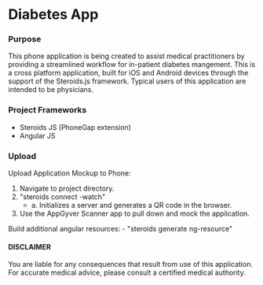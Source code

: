 <h1>Diabetes App</h1>

<h3>Purpose</h3>
This phone application is being created to assist medical practitioners by providing a streamlined workflow for
in-patient diabetes mangement. This is a cross platform application, built for iOS and Android devices through
the support of the Steroids.js framework. Typical users of this application are intended to be physicians.

<h3>Project Frameworks</h3>
<ul>
    <li>Steroids JS (PhoneGap extension)</li>
    <li>Angular JS</li>
</ul>


<h3>Upload</h3>
Upload Application Mockup to Phone:
<ol>
    <li>Navigate to project directory.</li>
    <li>"steroids connect -watch"
    <ul><li>
        a. Initializes a server and generates a QR code in the browser.
    </li></ul>
    <li>Use the AppGyver Scanner app to pull down and mock the application.</li>
</ol>

Build additional angular resources:
    - "steroids generate ng-resource"


<h4>DISCLAIMER</h4>

You are liable for any consequences that result from use of this application. For accurate medical advice, please
consult a certified medical authority.
